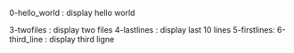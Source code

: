 0-hello_world : display hello world

3-twofiles : display two files
4-lastlines : display last 10 lines
5-firstlines:
6-third_line : display third ligne
